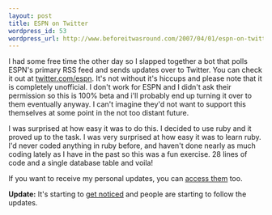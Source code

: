 ```yaml
--- 
layout: post
title: ESPN on Twitter
wordpress_id: 53
wordpress_url: http://www.beforeitwasround.com/2007/04/01/espn-on-twitter/
---
```

I had some free time the other day so I slapped together a bot that polls ESPN's primary RSS feed and sends updates over to Twitter.  You can check it out at <a href="http://www.twitter.com/espn" title="twitter.com/espn">twitter.com/espn</a>.  It's not without it's hiccups and please note that it is completely unofficial.  I don't work for ESPN and I didn't ask their permission so this is 100% beta and i'll probably end up turning it over to them eventually anyway.  I can't imagine they'd not want to support this themselves at some point in the not too distant future.

I was surprised at how easy it was to do this.  I decided to use ruby and it proved up to the task.  I was very surprised at how easy it was to learn ruby.  I'd never coded anything in ruby before, and haven't done nearly as much coding lately as I have in the past so this was a fun exercise.  28 lines of code and a single database table and voila!

If you want to receive my personal updates, you can <a href="http://www.twitter.com/anno" title="twitter.com/anno">access them</a> too.

<strong>Update:</strong> It's starting to <a href="http://twitter.com/bloggersblog/statuses/19340921" title="ESPN has set up a sports news Twitter">get noticed</a> and people are starting to follow the updates.
